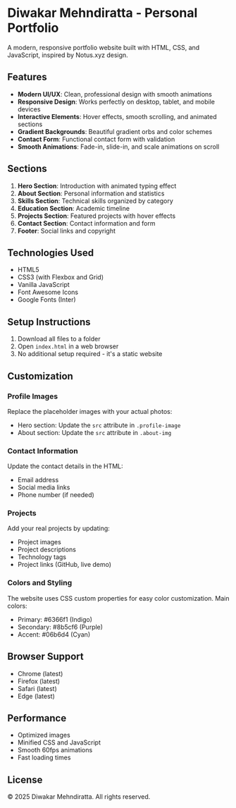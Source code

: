 # Diwakar Mehndiratta - Personal Portfolio

A modern, responsive portfolio website built with HTML, CSS, and JavaScript, inspired by Notus.xyz design.

## Features

- **Modern UI/UX**: Clean, professional design with smooth animations
- **Responsive Design**: Works perfectly on desktop, tablet, and mobile devices
- **Interactive Elements**: Hover effects, smooth scrolling, and animated sections
- **Gradient Backgrounds**: Beautiful gradient orbs and color schemes
- **Contact Form**: Functional contact form with validation
- **Smooth Animations**: Fade-in, slide-in, and scale animations on scroll

## Sections

1. **Hero Section**: Introduction with animated typing effect
2. **About Section**: Personal information and statistics
3. **Skills Section**: Technical skills organized by category
4. **Education Section**: Academic timeline
5. **Projects Section**: Featured projects with hover effects
6. **Contact Section**: Contact information and form
7. **Footer**: Social links and copyright

## Technologies Used

- HTML5
- CSS3 (with Flexbox and Grid)
- Vanilla JavaScript
- Font Awesome Icons
- Google Fonts (Inter)

## Setup Instructions

1. Download all files to a folder
2. Open `index.html` in a web browser
3. No additional setup required - it's a static website

## Customization

### Profile Images
Replace the placeholder images with your actual photos:
- Hero section: Update the `src` attribute in `.profile-image`
- About section: Update the `src` attribute in `.about-img`

### Contact Information
Update the contact details in the HTML:
- Email address
- Social media links
- Phone number (if needed)

### Projects
Add your real projects by updating:
- Project images
- Project descriptions
- Technology tags
- Project links (GitHub, live demo)

### Colors and Styling
The website uses CSS custom properties for easy color customization. Main colors:
- Primary: #6366f1 (Indigo)
- Secondary: #8b5cf6 (Purple)
- Accent: #06b6d4 (Cyan)

## Browser Support

- Chrome (latest)
- Firefox (latest)
- Safari (latest)
- Edge (latest)

## Performance

- Optimized images
- Minified CSS and JavaScript
- Smooth 60fps animations
- Fast loading times

## License

© 2025 Diwakar Mehndiratta. All rights reserved.
